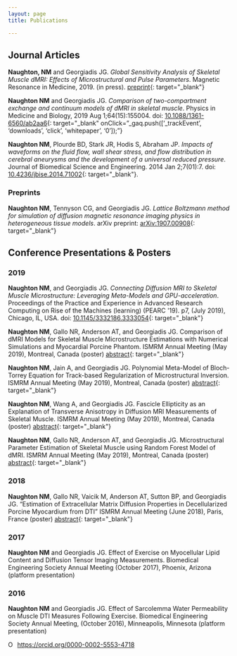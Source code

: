 ```yaml
---
layout: page
title: Publications

---
```


## Journal Articles
**Naughton, NM** and Georgiadis JG. *Global Sensitivity Analysis of Skeletal Muscle dMRI: Effects of
Microstructural and Pulse Parameters*. Magnetic Resonance in Medicine, 2019. (in press). [preprint](/pages/pubs/2019_MRM_Naughton-preprint.R2.pdf?pdf=MRM_sensitivity){: target="_blank"}

**Naughton NM** and Georgiadis JG. *Comparison of two-compartment exchange and continuum models of dMRI in skeletal muscle*. Physics in Medicine and Biology, 2019 Aug 1;64(15):155004. doi: [10.1088/1361-6560/ab2aa6](https://doi.org/10.1088/1361-6560/ab2aa6){: target="_blank" onClick=”_gaq.push([‘_trackEvent’, ‘downloads’, ‘click’, ‘whitepaper’, ‘0’]);”}

**Naughton NM**, Plourde BD, Stark JR, Hodis S, Abraham JP. *Impacts of waveforms on the fluid flow, wall shear stress, and flow distribution in cerebral aneurysms and the development of a universal reduced pressure*. Journal of Biomedical Science and Engineering. 2014 Jan 2;7(01):7. doi: [10.4236/jbise.2014.71002](https://www.scirp.org/journal/PaperInformation.aspx?PaperID=41615){: target="_blank"}. 

### Preprints
**Naughton NM**, Tennyson CG, and Georgiadis JG. *Lattice Boltzmann method for simulation of diffusion magnetic resonance imaging physics in heterogeneous tissue models*. arXiv preprint: [arXiv:1907.00908](https://arxiv.org/abs/1907.00908){: target="_blank"}

## Conference Presentations & Posters

### 2019
**Naughton NM**, and Georgiadis JG. *Connecting Diffusion MRI to Skeletal Muscle Microstructure: Leveraging Meta-Models and GPU-acceleration*. Proceedings of the Practice and Experience in Advanced Research Computing on Rise of the Machines (learning) (PEARC '19). p7, (July 2019), Chicago, IL, USA. doi: [10.1145/3332186.3333054](https://doi.org/10.1145/3332186.3333054){: target="_blank"}

**Naughton NM**, Gallo NR, Anderson AT, and Georgiadis JG. Comparison of dMRI Models for Skeletal Muscle Microstructure Estimations with Numerical Simulations and Myocardial Porcine Phantom. ISMRM Annual Meeting (May 2019), Montreal, Canada (poster) [abstract](/pages/pubs/2019_ISMRM_dMRI-model-comparison.pdf?pdf=ISMRM_model-compare){: target="_blank"}

**Naughton NM**, Jain A, and Georgiadis JG. Polynomial Meta-Model of Bloch-Torrey Equation for Track-based Regularization of Microstructural Inversion. ISMRM Annual Meeting (May 2019), Montreal, Canada (poster) [abstract](/pages/pubs/2019_ISMRM_polynomial-meta-model.pdf?pdf=ISMRM_meta-model){: target="_blank"}

**Naughton NM**, Wang A, and Georgiadis JG. Fascicle Ellipticity as an Explanation of Transverse Anisotropy in Diffusion MRI Measurements of Skeletal Muscle. ISMRM Annual Meeting (May 2019), Montreal, Canada (poster) [abstract](/pages/pubs/2019_ISMRM_fascicle-ellipticity.pdf?pdf=ISMRM_ellipticity){: target="_blank"}

**Naughton NM**, Gallo NR, Anderson AT, and Georgiadis JG. Microstructural Parameter Estimation of Skeletal Muscle using Random Forest Model of dMRI. ISMRM Annual Meeting (May 2019), Montreal, Canada (poster) [abstract](/pages/pubs/2019_ISMRM_random-forest.pdf?pdf=ISMRM_RFmodel){: target="_blank"}

### 2018

**Naughton NM**, Gallo NR, Vaicik M, Anderson AT, Sutton BP, and Georgiadis JG. “Estimation of Extracellular Matrix Diffusion Properties in Decellularized Porcine Myocardium from DTI” ISMRM Annual Meeting (June 2018), Paris, France (poster) [abstract](/pages/pubs/2018_ISMRM.pdf?pdf=ISMRM2018){: target="_blank"}

### 2017 

**Naughton NM** and Georgiadis JG. Effect of Exercise on Myocellular Lipid Content and Diffusion Tensor Imaging Measurements. Biomedical Engineering Society Annual Meeting (October 2017), Phoenix, Arizona (platform presentation)

### 2016 

**Naughton NM** and Georgiadis JG. Effect of Sarcolemma Water Permeability on Muscle DTI Measures Following Exercise. Biomedical Engineering Society Annual Meeting, (October 2016), Minneapolis, Minnesota (platform presentation)


<div itemscope itemtype="https://schema.org/Person"><a itemprop="sameAs" content="https://orcid.org/0000-0002-5553-4718" href="https://orcid.org/0000-0002-5553-4718" target="orcid.widget" rel="noopener noreferrer" style="vertical-align:top;"><img src="https://orcid.org/sites/default/files/images/orcid_16x16.png" style="width:1em;margin-right:.5em;" alt="ORCID iD icon">https://orcid.org/0000-0002-5553-4718</a></div>
